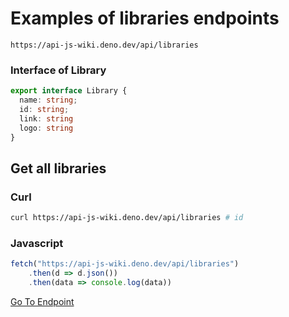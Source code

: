 # Examples of libraries endpoints

```
https://api-js-wiki.deno.dev/api/libraries
```

### Interface of Library

```ts
export interface Library {
  name: string;
  id: string;
  link: string
  logo: string
}

```

## Get all libraries

### Curl

```bash
curl https://api-js-wiki.deno.dev/api/libraries # id
```

### Javascript

```js
fetch("https://api-js-wiki.deno.dev/api/libraries")
    .then(d => d.json())
    .then(data => console.log(data))
```

[Go To Endpoint](https://api-js-wiki.deno.dev/api/libraries)


